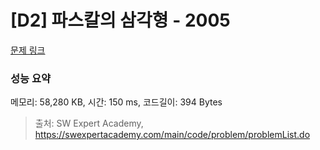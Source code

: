 # [D2] 파스칼의 삼각형 - 2005 

[문제 링크](https://swexpertacademy.com/main/code/problem/problemDetail.do?contestProbId=AV5P0-h6Ak4DFAUq) 

### 성능 요약

메모리: 58,280 KB, 시간: 150 ms, 코드길이: 394 Bytes



> 출처: SW Expert Academy, https://swexpertacademy.com/main/code/problem/problemList.do